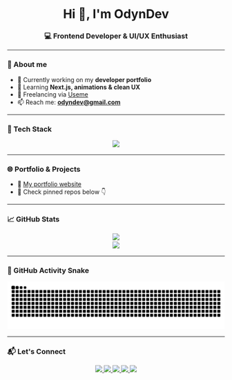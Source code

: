 <h1 align="center">Hi 👋, I'm OdynDev</h1>
<h3 align="center">💻 Frontend Developer & UI/UX Enthusiast</h3>

---

### 🧠 About me
- 🔭 Currently working on my **developer portfolio**
- 🌱 Learning **Next.js, animations & clean UX**
- 💼 Freelancing via [Useme](https://useme.com/pl/roles/contractor/odyndev,461613/)
- 📫 Reach me: **odyndev@gmail.com**

---

### 🚀 Tech Stack
<p align="center">
  <img src="https://skillicons.dev/icons?i=ts,js,react,nextjs,tailwind,html,css,git,github,vscode" />
</p>

---

### 🌐 Portfolio & Projects
- 🔗 [My portfolio website](https://odyn.dev)  
- 🧩 Check pinned repos below 👇

---

### 📈 GitHub Stats
<p align="center">
  <img src="https://github-readme-stats.vercel.app/api?username=OdynDev&show_icons=true&theme=radical" />
  <br />
  <img src="https://github-readme-streak-stats.herokuapp.com?user=OdynDev&theme=radical&hide_border=false" />
</p>

---

### 🐍 GitHub Activity Snake
<p align="center">
  <img src="https://raw.githubusercontent.com/OdynDev/OdynDev/output/github-contribution-grid-snake.svg" alt="GitHub Contribution Snake" />
</p>

---

### 📬 Let's Connect
<p align="center">
  <a href="mailto:odyndev@gmail.com" target="_blank">
    <img src="https://img.shields.io/badge/-Email-EA4335?style=flat&logo=gmail&logoColor=white" />
  </a>
  <a href="https://github.com/odyndev" target="_blank">
    <img src="https://img.shields.io/badge/-GitHub-181717?style=flat&logo=github&logoColor=white" />
  </a>
  <a href="https://linkedin.com/in/odyndev" target="_blank">
    <img src="https://img.shields.io/badge/-LinkedIn-0077B5?style=flat&logo=linkedin&logoColor=white" />
  </a>
  <a href="https://x.com/OdynDeveloper" target="_blank">
    <img src="https://img.shields.io/badge/-X-000000?style=flat&logo=x&logoColor=white" />
  </a>
  <a href="https://useme.com/pl/roles/contractor/odyndev,461613/" target="_blank">
    <img src="https://img.shields.io/badge/-Useme-006aff?style=flat&logoColor=white" />
  </a>
</p>
